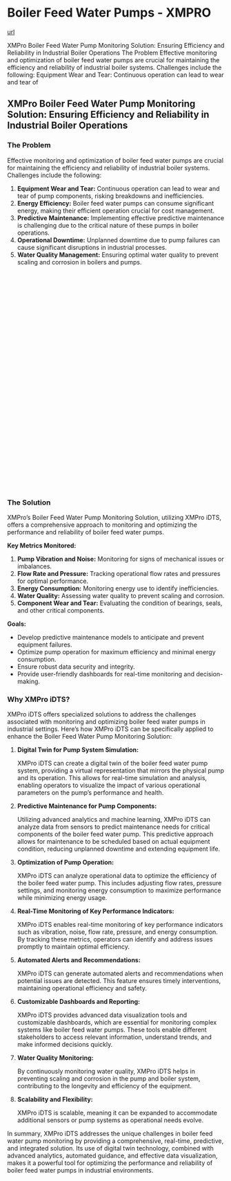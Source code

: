 # Boiler Feed Water Pumps - XMPRO

[url](https://xmpro.com/solutions-library/power-utilities,use-cases/boiler-feed-water-pumps/)


<div class="portfolio-top">

<div class="row page-wrapper">

<div class="large-12 col mb-0 pb-0">

<div class="portfolio-summary entry-summary">

<div class="row">

<div class="col col-fit pb-0">
XMPro Boiler Feed Water Pump Monitoring Solution: Ensuring Efficiency and Reliability in Industrial Boiler Operations The Problem Effective monitoring and optimization of boiler feed water pumps are crucial for maintaining the efficiency and reliability of industrial boiler systems. Challenges include the following: Equipment Wear and Tear: Continuous operation can lead to wear and tear of
</div>
</div>
</div>
</div>
</div>

<div id="portfolio-content" role="main">

<div class="portfolio-inner">

<div class="row" id="row-758618113">

<div class="col small-12 large-12" id="col-82191566">

<div class="col-inner">

<div class="row" id="row-1226479080">

<div class="col small-12 large-12" id="col-2069881415">

<div class="col-inner">
<h2>XMPro Boiler Feed Water Pump Monitoring Solution: Ensuring Efficiency and Reliability in Industrial Boiler Operations</h2>
</div>
</div>
</div>

<div class="row" id="row-1225274291">

<div class="col medium-6 small-12 large-6" id="col-887829789">

<div class="col-inner">
<h3>The Problem</h3>
<p>Effective monitoring and optimization of boiler feed water pumps are crucial for maintaining the efficiency and reliability of industrial boiler systems. Challenges include the following:</p>
<ol>
<li><strong>Equipment Wear and Tear:</strong> Continuous operation can lead to wear and tear of pump components, risking breakdowns and inefficiencies.</li>
<li><strong>Energy Efficiency:</strong> Boiler feed water pumps can consume significant energy, making their efficient operation crucial for cost management.</li>
<li><strong>Predictive Maintenance:</strong> Implementing effective predictive maintenance is challenging due to the critical nature of these pumps in boiler operations.</li>
<li><strong>Operational Downtime:</strong> Unplanned downtime due to pump failures can cause significant disruptions in industrial processes.</li>
<li><strong>Water Quality Management:</strong> Ensuring optimal water quality to prevent scaling and corrosion in boilers and pumps.</li>
</ol>
</div>
</div>

<div class="col medium-6 small-12 large-6" id="col-1432870797">

<div class="col-inner">

<div class="banner has-hover" id="banner-1146078485">

<div class="banner-inner fill">

<div class="banner-bg fill">

<div class="bg fill bg-fill"></div>
</div>

<div class="banner-layers container">

<div class="fill banner-link"></div>

<div class="text-box banner-layer x50 md-x50 lg-x50 y50 md-y50 lg-y50 res-text" id="text-box-1805468123">

<div class="text-box-content text dark">

<div class="text-inner text-center">
</div>
</div>
<style>
#text-box-1805468123 {
  width: 60%;
}
#text-box-1805468123 .text-box-content {
  font-size: 100%;
}
</style>
</div>
</div>
</div>
<style>
#banner-1146078485 {
  padding-top: 500px;
}
#banner-1146078485 .bg.bg-loaded {
  background-image: url(https://xmpro.com/wp-content/uploads/2020/04/6.jpg);
}
</style>
</div>
</div>
</div>
</div>

<div class="row" id="row-1371424209">

<div class="col small-12 large-12" id="col-1541441462">

<div class="col-inner">
<h3>The Solution</h3>
<p>XMPro’s Boiler Feed Water Pump Monitoring Solution, utilizing XMPro iDTS, offers a comprehensive approach to monitoring and optimizing the performance and reliability of boiler feed water pumps.</p>
<p><strong>Key Metrics Monitored:</strong></p>
<ol>
<li><strong>Pump Vibration and Noise:</strong> Monitoring for signs of mechanical issues or imbalances.</li>
<li><strong>Flow Rate and Pressure:</strong> Tracking operational flow rates and pressures for optimal performance.</li>
<li><strong>Energy Consumption:</strong> Monitoring energy use to identify inefficiencies.</li>
<li><strong>Water Quality:</strong> Assessing water quality to prevent scaling and corrosion.</li>
<li><strong>Component Wear and Tear:</strong> Evaluating the condition of bearings, seals, and other critical components.</li>
</ol>
<p><strong>Goals:</strong></p>
<ul>
<li>Develop predictive maintenance models to anticipate and prevent equipment failures.</li>
<li>Optimize pump operation for maximum efficiency and minimal energy consumption.</li>
<li>Ensure robust data security and integrity.</li>
<li>Provide user-friendly dashboards for real-time monitoring and decision-making.</li>
</ul>
</div>
</div>
</div>
<h3>Why XMPro iDTS?</h3>
<p>XMPro iDTS offers specialized solutions to address the challenges associated with monitoring and optimizing boiler feed water pumps in industrial settings. Here’s how XMPro iDTS can be specifically applied to enhance the Boiler Feed Water Pump Monitoring Solution:</p>
<ol>
<li>
<p><strong>Digital Twin for Pump System Simulation:</strong></p>
<p>XMPro iDTS can create a digital twin of the boiler feed water pump system, providing a virtual representation that mirrors the physical pump and its operation. This allows for real-time simulation and analysis, enabling operators to visualize the impact of various operational parameters on the pump’s performance and health.</p></li>
<li>
<p><strong>Predictive Maintenance for Pump Components:</strong></p>
<p>Utilizing advanced analytics and machine learning, XMPro iDTS can analyze data from sensors to predict maintenance needs for critical components of the boiler feed water pump. This predictive approach allows for maintenance to be scheduled based on actual equipment condition, reducing unplanned downtime and extending equipment life.</p></li>
<li>
<p><strong>Optimization of Pump Operation:</strong></p>
<p>XMPro iDTS can analyze operational data to optimize the efficiency of the boiler feed water pump. This includes adjusting flow rates, pressure settings, and monitoring energy consumption to maximize performance while minimizing energy usage.</p></li>
<li>
<p><strong>Real-Time Monitoring of Key Performance Indicators:</strong></p>
<p>XMPro iDTS enables real-time monitoring of key performance indicators such as vibration, noise, flow rate, pressure, and energy consumption. By tracking these metrics, operators can identify and address issues promptly to maintain optimal efficiency.</p></li>
<li>
<p><strong>Automated Alerts and Recommendations:</strong></p>
<p>XMPro iDTS can generate automated alerts and recommendations when potential issues are detected. This feature ensures timely interventions, maintaining operational efficiency and safety.</p></li>
<li>
<p><strong>Customizable Dashboards and Reporting:</strong></p>
<p>XMPro iDTS provides advanced data visualization tools and customizable dashboards, which are essential for monitoring complex systems like boiler feed water pumps. These tools enable different stakeholders to access relevant information, understand trends, and make informed decisions quickly.</p></li>
<li>
<p><strong>Water Quality Monitoring:</strong></p>
<p>By continuously monitoring water quality, XMPro iDTS helps in preventing scaling and corrosion in the pump and boiler system, contributing to the longevity and efficiency of the equipment.</p></li>
<li>
<p><strong>Scalability and Flexibility:</strong></p>
<p>XMPro iDTS is scalable, meaning it can be expanded to accommodate additional sensors or pump systems as operational needs evolve.</p></li>
</ol>
<p>In summary, XMPro iDTS addresses the unique challenges in boiler feed water pump monitoring by providing a comprehensive, real-time, predictive, and integrated solution. Its use of digital twin technology, combined with advanced analytics, automated guidance, and effective data visualization, makes it a powerful tool for optimizing the performance and reliability of boiler feed water pumps in industrial environments.</p>
</div>
</div>
</div>
</div>
</div>
</div>